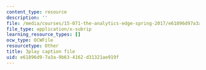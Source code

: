 ```yaml
---
content_type: resource
description: ''
file: /media/courses/15-071-the-analytics-edge-spring-2017/e61896d97a3a9b634162d31321ae919f_8hBr-bpykso.srt
file_type: application/x-subrip
learning_resource_types: []
ocw_type: OCWFile
resourcetype: Other
title: 3play caption file
uid: e61896d9-7a3a-9b63-4162-d31321ae919f
---
```

